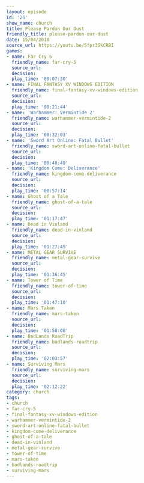 ```yaml
---
layout: episode
id: '25'
show_name: church
title: Please Pardon Our Dust
friendly_title: please-pardon-our-dust
date: 15/04/2018
source_url: https://youtu.be/5fpr3GkCRBI
games:
- name: Far Cry 5
  friendly_name: far-cry-5
  source_url: 
  decision: 
  play_time: '00:07:30'
- name: FINAL FANTASY XV WINDOWS EDITION
  friendly_name: final-fantasy-xv-windows-edition
  source_url: 
  decision: 
  play_time: '00:21:44'
- name: 'Warhammer: Vermintide 2'
  friendly_name: warhammer-vermintide-2
  source_url: 
  decision: 
  play_time: '00:32:03'
- name: 'Sword Art Online: Fatal Bullet'
  friendly_name: sword-art-online-fatal-bullet
  source_url: 
  decision: 
  play_time: '00:48:49'
- name: 'Kingdom Come: Deliverance'
  friendly_name: kingdom-come-deliverance
  source_url: 
  decision: 
  play_time: '00:57:14'
- name: Ghost of a Tale
  friendly_name: ghost-of-a-tale
  source_url: 
  decision: 
  play_time: '01:17:47'
- name: Dead in Vinland
  friendly_name: dead-in-vinland
  source_url: 
  decision: 
  play_time: '01:27:49'
- name: METAL GEAR SURVIVE
  friendly_name: metal-gear-survive
  source_url: 
  decision: 
  play_time: '01:36:45'
- name: Tower of Time
  friendly_name: tower-of-time
  source_url: 
  decision: 
  play_time: '01:47:10'
- name: Mars Taken
  friendly_name: mars-taken
  source_url: 
  decision: 
  play_time: '01:58:08'
- name: BadLands RoadTrip
  friendly_name: badlands-roadtrip
  source_url: 
  decision: 
  play_time: '02:03:57'
- name: Surviving Mars
  friendly_name: surviving-mars
  source_url: 
  decision: 
  play_time: '02:12:22'
category: church
tags:
- church
- far-cry-5
- final-fantasy-xv-windows-edition
- warhammer-vermintide-2
- sword-art-online-fatal-bullet
- kingdom-come-deliverance
- ghost-of-a-tale
- dead-in-vinland
- metal-gear-survive
- tower-of-time
- mars-taken
- badlands-roadtrip
- surviving-mars
---
```

